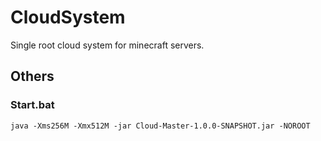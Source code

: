 # CloudSystem
Single root cloud system for minecraft servers.

## Others
### Start.bat
`java -Xms256M -Xmx512M -jar Cloud-Master-1.0.0-SNAPSHOT.jar -NOROOT`
